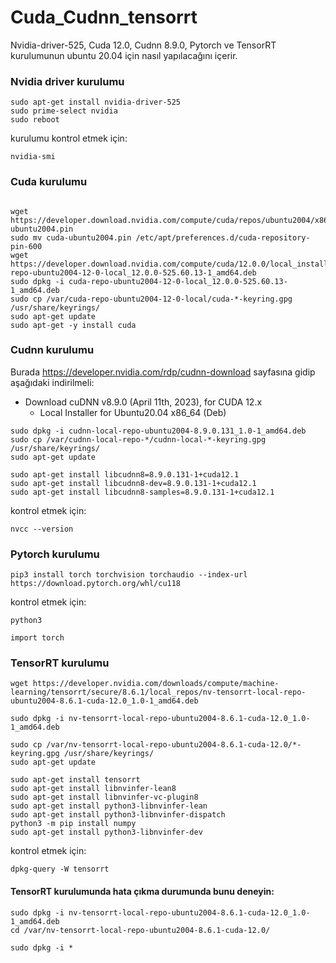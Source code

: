 # Cuda_Cudnn_tensorrt

Nvidia-driver-525, Cuda 12.0, Cudnn 8.9.0, Pytorch ve TensorRT kurulumunun ubuntu 20.04 için nasıl yapılacağını içerir.

### Nvidia driver kurulumu
```shell
sudo apt-get install nvidia-driver-525
sudo prime-select nvidia
sudo reboot
```
kurulumu kontrol etmek için:
```
nvidia-smi
```

### Cuda kurulumu 

```shell

wget https://developer.download.nvidia.com/compute/cuda/repos/ubuntu2004/x86_64/cuda-ubuntu2004.pin
sudo mv cuda-ubuntu2004.pin /etc/apt/preferences.d/cuda-repository-pin-600
wget https://developer.download.nvidia.com/compute/cuda/12.0.0/local_installers/cuda-repo-ubuntu2004-12-0-local_12.0.0-525.60.13-1_amd64.deb
sudo dpkg -i cuda-repo-ubuntu2004-12-0-local_12.0.0-525.60.13-1_amd64.deb
sudo cp /var/cuda-repo-ubuntu2004-12-0-local/cuda-*-keyring.gpg /usr/share/keyrings/
sudo apt-get update
sudo apt-get -y install cuda
```
### Cudnn kurulumu

Burada https://developer.nvidia.com/rdp/cudnn-download sayfasına gidip aşağıdaki indirilmeli:

- Download cuDNN v8.9.0 (April 11th, 2023), for CUDA 12.x
  - Local Installer for Ubuntu20.04 x86_64 (Deb)

```shell
sudo dpkg -i cudnn-local-repo-ubuntu2004-8.9.0.131_1.0-1_amd64.deb
sudo cp /var/cudnn-local-repo-*/cudnn-local-*-keyring.gpg /usr/share/keyrings/
sudo apt-get update

sudo apt-get install libcudnn8=8.9.0.131-1+cuda12.1
sudo apt-get install libcudnn8-dev=8.9.0.131-1+cuda12.1
sudo apt-get install libcudnn8-samples=8.9.0.131-1+cuda12.1
```

kontrol etmek için:
```
nvcc --version
```

### Pytorch kurulumu

```
pip3 install torch torchvision torchaudio --index-url https://download.pytorch.org/whl/cu118
```

kontrol etmek için:
```
python3

import torch
```

### TensorRT kurulumu

```
wget https://developer.nvidia.com/downloads/compute/machine-learning/tensorrt/secure/8.6.1/local_repos/nv-tensorrt-local-repo-ubuntu2004-8.6.1-cuda-12.0_1.0-1_amd64.deb

sudo dpkg -i nv-tensorrt-local-repo-ubuntu2004-8.6.1-cuda-12.0_1.0-1_amd64.deb 

sudo cp /var/nv-tensorrt-local-repo-ubuntu2004-8.6.1-cuda-12.0/*-keyring.gpg /usr/share/keyrings/
sudo apt-get update

sudo apt-get install tensorrt
sudo apt-get install libnvinfer-lean8
sudo apt-get install libnvinfer-vc-plugin8
sudo apt-get install python3-libnvinfer-lean
sudo apt-get install python3-libnvinfer-dispatch
python3 -m pip install numpy
sudo apt-get install python3-libnvinfer-dev
```

kontrol etmek için:
```
dpkg-query -W tensorrt
```

#### TensorRT kurulumunda hata çıkma durumunda bunu deneyin:

```
sudo dpkg -i nv-tensorrt-local-repo-ubuntu2004-8.6.1-cuda-12.0_1.0-1_amd64.deb
cd /var/nv-tensorrt-local-repo-ubuntu2004-8.6.1-cuda-12.0/

sudo dpkg -i *
```
